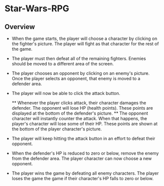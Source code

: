 # Star-Wars-RPG

## Overview
* When the game starts, the player will choose a character by clicking on the fighter's picture. The player will fight as that character for the rest of the game.

* The player must then defeat all of the remaining fighters. Enemies should be moved to a different area of the screen.

* The player chooses an opponent by clicking on an enemy's picture.
Once the player selects an opponent, that enemy is moved to a defender area.

* The player will now be able to click the attack button.

	** Whenever the player clicks attack, their character damages the defender. The opponent will lose HP (health points). These points are displayed at the bottom of the defender's picture. 
	** The opponent character will instantly counter the attack. When that happens, the player's character will lose some of their HP. These points are shown at the bottom of the player character's picture.

* The player will keep hitting the attack button in an effort to defeat their opponent.

* When the defender's HP is reduced to zero or below, remove the enemy from the defender area. The player character can now choose a new opponent.

* The player wins the game by defeating all enemy characters. The player loses the game the game if their character's HP falls to zero or below.